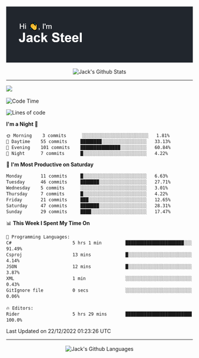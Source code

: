 <p align="center">
  <img align="center" src="https://github.com/JackSteel97/JackSteel97/blob/main/header.png?raw=true" alt="Hi, I'm Jack Steel" /> 
 </p>
<p align="center">
 <img align="center" src="https://github-readme-stats.vercel.app/api?username=jacksteel97&show_icons=true&count_private=true&theme=dracula" alt="Jack's Github Stats" /> 
</p>

<hr/>

![](https://komarev.com/ghpvc/?username=jacksteel97&color=blue)
<!--START_SECTION:waka-->
![Code Time](http://img.shields.io/badge/Code%20Time-508%20hrs%2052%20mins-blue)

![Lines of code](https://img.shields.io/badge/From%20Hello%20World%20I%27ve%20Written-869%20Thousand%20lines%20of%20code-blue)

**I'm a Night 🦉** 

```text
🌞 Morning    3 commits      ░░░░░░░░░░░░░░░░░░░░░░░░░   1.81% 
🌆 Daytime    55 commits     ████████░░░░░░░░░░░░░░░░░   33.13% 
🌃 Evening    101 commits    ███████████████░░░░░░░░░░   60.84% 
🌙 Night      7 commits      █░░░░░░░░░░░░░░░░░░░░░░░░   4.22%

```
📅 **I'm Most Productive on Saturday** 

```text
Monday       11 commits     █░░░░░░░░░░░░░░░░░░░░░░░░   6.63% 
Tuesday      46 commits     ███████░░░░░░░░░░░░░░░░░░   27.71% 
Wednesday    5 commits      ░░░░░░░░░░░░░░░░░░░░░░░░░   3.01% 
Thursday     7 commits      █░░░░░░░░░░░░░░░░░░░░░░░░   4.22% 
Friday       21 commits     ███░░░░░░░░░░░░░░░░░░░░░░   12.65% 
Saturday     47 commits     ███████░░░░░░░░░░░░░░░░░░   28.31% 
Sunday       29 commits     ████░░░░░░░░░░░░░░░░░░░░░   17.47%

```


📊 **This Week I Spent My Time On** 

```text
💬 Programming Languages: 
C#                       5 hrs 1 min         ██████████████████████░░░   91.49% 
Csproj                   13 mins             █░░░░░░░░░░░░░░░░░░░░░░░░   4.14% 
JSON                     12 mins             █░░░░░░░░░░░░░░░░░░░░░░░░   3.87% 
XML                      1 min               ░░░░░░░░░░░░░░░░░░░░░░░░░   0.43% 
GitIgnore file           0 secs              ░░░░░░░░░░░░░░░░░░░░░░░░░   0.06%

🔥 Editors: 
Rider                    5 hrs 29 mins       █████████████████████████   100.0%

```


 Last Updated on 22/12/2022 01:23:26 UTC
<!--END_SECTION:waka-->

<hr/>

<p align="center">
    <img align="center" src="http://github-profile-summary-cards.vercel.app/api/cards/repos-per-language?username=jacksteel97&theme=2077" alt="Jack's Github Languages" /> 
</p>
